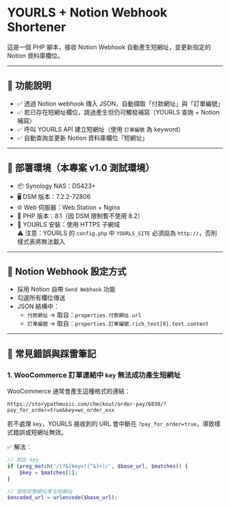 # YOURLS + Notion Webhook Shortener

這是一個 PHP 腳本，接收 Notion Webhook 自動產生短網址，並更新指定的 Notion 資料庫欄位。

---

## 🔧 功能說明

- ✅ 透過 Notion webhook 傳入 JSON，自動擷取「付款網址」與「訂單編號」
- ✅ 若已存在短網址欄位，跳過產生但仍可觸發補寫（YOURLS 查詢 + Notion 補寫）
- ✅ 呼叫 YOURLS API 建立短網址（使用 `訂單編號` 為 keyword）
- ✅ 自動查詢並更新 Notion 資料庫欄位「短網址」

---

## 🧩 部署環境（本專案 v1.0 測試環境）

- 📦 Synology NAS：DS423+
- 🖥️ DSM 版本：7.2.2-72806
- 🌐 Web 伺服器：Web Station + Nginx
- 🐘 PHP 版本：8.1（因 DSM 限制暫不使用 8.2）
- 🔗 YOURLS 安裝：使用 HTTPS 子網域  
  ⚠️ 注意：YOURLS 的 `config.php` 中 `YOURLS_SITE` 必須設為 `http://`，否則樣式表將無法載入

---

## 🚀 Notion Webhook 設定方式

- 採用 Notion 自帶 `Send Webhook` 功能
- 勾選所有欄位傳送
- JSON 結構中：
  - `付款網址` → 取自：`properties.付款網址.url`
  - `訂單編號` → 取自：`properties.訂單編號.rich_text[0].text.content`

---

## 🧠 常見錯誤與踩雷筆記

### 1. WooCommerce 訂單連結中 `key` 無法成功產生短網址

WooCommerce 通常會產生這種格式的連結：
```
https://storypathmusic.com/checkout/order-pay/6830/?pay_for_order=true&key=wc_order_xxx
```

若不處理 `key`，YOURLS 接收到的 URL 會中斷在 `?pay_for_order=true`，導致樣式錯誤或短網址無效。

✅ 解法：

```php
// 抓出 key
if (preg_match('/[?&]key=([^&]+)/', $base_url, $matches)) {
    $key = $matches[1];
}

// 使用完整網址產生短網址
$encoded_url = urlencode($base_url);
